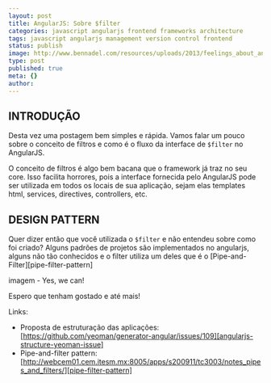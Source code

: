 ```yaml
---
layout: post
title: AngularJS: Sobre $filter
categories: javascript angularjs frontend frameworks architecture
tags: javascript angularjs management version control frontend
status: publish
image: http://www.bennadel.com/resources/uploads/2013/feelings_about_angularjs_over_time.png
type: post
published: true
meta: {}
author:
---
```


## INTRODUÇÃO

Desta vez uma postagem bem simples e rápida. Vamos falar um pouco sobre o conceito de filtros e como é o fluxo da interface de `$filter` no AngularJS.

O conceito de filtros é algo bem bacana que o framework já traz no seu core. Isso facilita horrores, pois a interface fornecida pelo AngularJS pode ser utilizada em todos os locais de sua aplicação, sejam elas templates html, services, directives, controllers, etc.



## DESIGN PATTERN

Quer dizer então que você utilizada o `$filter` e não entendeu sobre como foi criado? Alguns padrões de projetos são implementados no angularjs, alguns não tão conhecidos e o filter utiliza um deles que é o [Pipe-and-Filter][pipe-filter-pattern]

imagem - Yes, we can!



Espero que tenham gostado e até mais!

Links:

* Proposta de estruturação das aplicações: [https://github.com/yeoman/generator-angular/issues/109][angularjs-structure-yeoman-issue]
* Pipe-and-filter pattern: [http://webcem01.cem.itesm.mx:8005/apps/s200911/tc3003/notes_pipes_and_filters/][pipe-filter-pattern]
